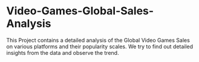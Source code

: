 # Video-Games-Global-Sales-Analysis
This Project contains a detailed analysis of the Global Video Games Sales on various platforms and their popularity scales. We try to find out detailed insights from the data and observe the trend. 
